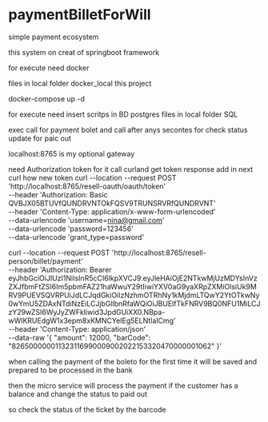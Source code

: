 # paymentBilletForWill
simple payment ecosystem


this system on creat of springboot framework 


for execute need docker 

files in local folder docker_local this project

docker-compose up -d   

for execute need insert scritps in BD postgres
files in local folder SQL




exec call for payment bolet and call after anys secontes for check status update for paic out

localhost:8765 is my optional gateway 




need Authorization token for it call curland get token response add in next curl how new token 
curl --location --request POST 'http://localhost:8765/resell-oauth/oauth/token' \
--header 'Authorization: Basic QVBJX05BTUVfQUNDRVNTOkFQSV9TRUNSRVRfQUNDRVNT' \
--header 'Content-Type: application/x-www-form-urlencoded' \
--data-urlencode 'username=nina@gmail.com' \
--data-urlencode 'password=123456' \
--data-urlencode 'grant_type=password'


curl --location --request POST 'http://localhost:8765/resell-person/billet/payment' \
--header 'Authorization: Bearer eyJhbGciOiJIUzI1NiIsInR5cCI6IkpXVCJ9.eyJleHAiOjE2NTkwMjUzMDYsInVzZXJfbmFtZSI6Im5pbmFAZ21haWwuY29tIiwiYXV0aG9yaXRpZXMiOlsiUk9MRV9PUEVSQVRPUiJdLCJqdGkiOiIzNzhmOTRhNy1kMjdmLTQwY2YtOTkwNy0wYmU5ZDAxNTdiNzEiLCJjbGllbnRfaWQiOiJBUElfTkFNRV9BQ0NFU1MiLCJzY29wZSI6WyJyZWFkIiwid3JpdGUiXX0.NBpa-wWlKRUEdgW1x3epm8xKMNCYeIEg5ELNtIalCmg' \
--header 'Content-Type: application/json' \
--data-raw '{
    "amount": 12000,
    "barCode": "826500000011323116990009002022153320470000001062"
}'


when calling the payment of the boleto for the first time it will be saved and prepared to be processed in the bank

then the micro service will process the payment if the customer has a balance and change the status to paid out

so check the status of the ticket by the barcode



